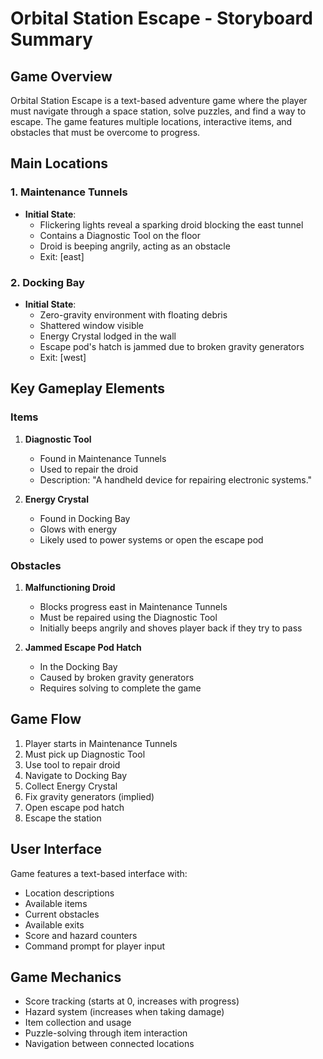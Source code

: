 # Orbital Station Escape - Storyboard Summary

## Game Overview
Orbital Station Escape is a text-based adventure game where the player must navigate through a space station, solve puzzles, and find a way to escape. The game features multiple locations, interactive items, and obstacles that must be overcome to progress.

## Main Locations

### 1. Maintenance Tunnels
- **Initial State**:
  - Flickering lights reveal a sparking droid blocking the east tunnel
  - Contains a Diagnostic Tool on the floor
  - Droid is beeping angrily, acting as an obstacle
  - Exit: [east]

### 2. Docking Bay
- **Initial State**:
  - Zero-gravity environment with floating debris
  - Shattered window visible
  - Energy Crystal lodged in the wall
  - Escape pod's hatch is jammed due to broken gravity generators
  - Exit: [west]

## Key Gameplay Elements

### Items
1. **Diagnostic Tool**
   - Found in Maintenance Tunnels
   - Used to repair the droid
   - Description: "A handheld device for repairing electronic systems."

2. **Energy Crystal**
   - Found in Docking Bay
   - Glows with energy
   - Likely used to power systems or open the escape pod

### Obstacles
1. **Malfunctioning Droid**
   - Blocks progress east in Maintenance Tunnels
   - Must be repaired using the Diagnostic Tool
   - Initially beeps angrily and shoves player back if they try to pass

2. **Jammed Escape Pod Hatch**
   - In the Docking Bay
   - Caused by broken gravity generators
   - Requires solving to complete the game

## Game Flow
1. Player starts in Maintenance Tunnels
2. Must pick up Diagnostic Tool
3. Use tool to repair droid
4. Navigate to Docking Bay
5. Collect Energy Crystal
6. Fix gravity generators (implied)
7. Open escape pod hatch
8. Escape the station

## User Interface
Game features a text-based interface with:
- Location descriptions
- Available items
- Current obstacles
- Available exits
- Score and hazard counters
- Command prompt for player input

## Game Mechanics
- Score tracking (starts at 0, increases with progress)
- Hazard system (increases when taking damage)
- Item collection and usage
- Puzzle-solving through item interaction
- Navigation between connected locations
